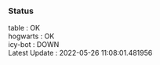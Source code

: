 ### Status


table : OK  
hogwarts : OK  
icy-bot : DOWN  
Latest Update : 2022-05-26 11:08:01.481956

